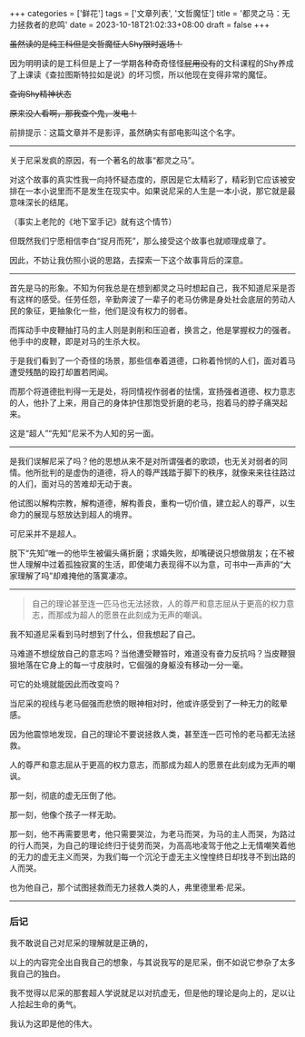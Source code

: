 ﻿+++
categories = ['鲜花']
tags = ['文章列表', '文哲魔怔']
title = '都灵之马：无力拯救者的悲鸣'
date = 2023-10-18T21:02:33+08:00
draft = false
+++

~~虽然读的是纯工科但是文哲魔怔人Shy限时返场！~~

因为明明读的是工科但是上了一学期各种奇奇怪怪~~屁用没有~~的文科课程的Shy养成了上课读《查拉图斯特拉如是说》的坏习惯，所以他现在变得非常的魔怔。

~~查询Shy精神状态~~

~~原来没人看啊，那我查个鬼，发电！~~

前排提示：这篇文章并不是影评，虽然确实有部电影叫这个名字。
___

关于尼采发疯的原因，有一个著名的故事“都灵之马”。

对这个故事的真实性我一向持怀疑态度的，原因是它太精彩了，精彩到它应该被安排在一本小说里而不是发生在现实中。如果说尼采的人生是一本小说，那它就是最意味深长的结尾。

（事实上老陀的《地下室手记》就有这个情节）

但既然我们宁愿相信李白“捉月而死”，那么接受这个故事也就顺理成章了。

因此，不妨让我仿照小说的思路，去探索一下这个故事背后的深意。
___

首先是马的形象。不知为何我总是在想到都灵之马时想起自己，我不知道尼采是否有这样的感受。任劳任怨，辛勤奔波了一辈子的老马仿佛是身处社会底层的劳动人民的象征，更抽象化一些，他们是没有权力的弱者。

而挥动手中皮鞭抽打马的主人则是剥削和压迫者，换言之，他是掌握权力的强者。他手中的皮鞭，即是对马的生杀大权。

于是我们看到了一个奇怪的场景，那些信奉着道德，口称着怜悯的人们，面对着马遭受残酷的殴打却置若罔闻。

而那个将道德批判得一无是处，将同情视作弱者的怯懦，宣扬强者道德、权力意志的人，他扑了上来，用自己的身体护住那饱受折磨的老马，抱着马的脖子痛哭起来。

这是“超人”“先知”尼采不为人知的另一面。
___

是我们误解尼采了吗？他的思想从来不是对所谓强者的歌颂，也无关对弱者的同情。他所批判的是虚伪的道德，将人的尊严践踏于脚下的秩序，就像来来往往路过的人们，面对马的苦难却无动于衷。

他试图以解构宗教，解构道德，解构善良，重构一切价值，建立起人的尊严，以生命力的展现与怒放达到超人的境界。

可尼采并不是超人。

脱下“先知”唯一的他毕生被偏头痛折磨；求婚失败，却嘴硬说只想做朋友；在不被世人理解中过着孤独寂寞的生活，即使竭力表现得不以为意，可书中一声声的“大家理解了吗”却难掩他的落寞凄凉。

___

> 自己的理论甚至连一匹马也无法拯救，人的尊严和意志屈从于更高的权力意志，而那成为超人的愿景在此刻成为无声的嘲讽。

我不知道尼采看到马时想到了什么，但我想起了自己。

马难道不想绽放自己的意志吗？当他遭受鞭笞时，难道没有奋力反抗吗？当皮鞭狠狠地落在它身上的每一寸皮肤时，它倔强的身躯没有移动一分一毫。

可它的处境就能因此而改变吗？

当尼采的视线与老马倔强而悲愤的眼神相对时，他或许感受到了一种无力的眩晕感。

因为他震惊地发现，自己的理论不要说拯救人类，甚至连一匹可怜的老马都无法拯救。

人的尊严和意志屈从于更高的权力意志，而那成为超人的愿景在此刻成为无声的嘲讽。

那一刻，彻底的虚无压倒了他。

那一刻，他像个孩子一样无助。

那一刻，他不再需要思考，他只需要哭泣，为老马而哭，为马的主人而哭，为路过的行人而哭，为自己的理论终归于徒劳而哭，为高高地凌驾于他之上无情嘲笑着他的无力的虚无主义而哭，为我们每一个沉沦于虚无主义惶惶终日却找寻不到出路的人而哭。

也为他自己，那个试图拯救而无力拯救人类的人，弗里德里希·尼采。
___

### 后记

我不敢说自己对尼采的理解就是正确的，

以上的内容完全出自我自己的想象，与其说我写的是尼采，倒不如说它参杂了太多我自己的独白。

我不觉得以尼采的那套超人学说就足以对抗虚无，但是他的理论是向上的，足以让人拾起生命的勇气。

我认为这即是他的伟大。






